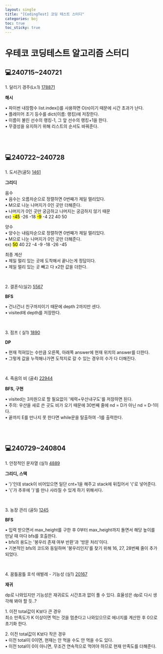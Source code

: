 ```yaml
---
layout: single
title: "[CodingTest] 코딩 테스트 스터디"
categories: boj
toc: true
toc_sticky: true
---
```


# 우테코 코딩테스트 알고리즘 스터디

## 💻240715~240721

1\. 달리기 경주(Lv.1)
[178871](https://school.programmers.co.kr/learn/courses/30/lessons/178871)

<div class="blue-box">
  <b>해시</b>   
  <p>
    <div>• 파이썬 내장함수 list.index()를 사용하면 O(n)이기 때문에 시간 초과가 난다.</div>
    <div>• 플레이어 초기 등수를 dict{이름: 랭킹}에 저장한다.</div>
    <div>• 이름이 불린 선수의 랭킹-1, 그 앞 선수의 랭킹+1을 한다.</div>
    <div>• 무결성을 유지하기 위해 리스트의 순서도 바꿔준다.</div>

  </p>
</div>

<script src="https://gist.github.com/chlwlstlf/9e388306c2d9608f91d4a92adff74c4a.js"></script>

<br>
<br>

## 💻240722~240728

1\. 도서관(골5)
[1461](https://www.acmicpc.net/problem/1461)

<div class="blue-box">
  <b>그리디</b>
  <p>
    <div>음수</div>
    <div>• 음수는 오름차순으로 정렬하면 0번째가 제일 멀리있다.</div>
    <div>• M으로 나눈 나머지가 0인 곳만 더해준다.</div>
    <div>• 나머지가 0인 곳만 궁금하고 나머지는 궁금하지 않기 때문</div>
    <div>ex)
      <mark class="yellow">-45</mark> -26 -18
      <mark class="yellow">-9</mark> -4 22 40 50
    </div>

  </p>
  <p>
    <div>양수</div>
    <div>• 양수는 내림차순으로 정렬하면 0번째가 제일 멀리있다.</div>
    <div>• M으로 나눈 나머지가 0인 곳만 더해준다.</div>
    <div>ex)
      <mark class="yellow">50</mark> 40 22 -4 -9 -18 -26 -45
    </div>
  </p>
  <p>
    <div>최종 계산</div>
    <div>• 제일 멀리 있는 곳에 도착해서 끝나는게 정답이다.</div>
    <div>• 제일 멀리 있는 곳 빼고 다 x2한 값을 더한다.</div>
  </p>
</div>

<script src="https://gist.github.com/chlwlstlf/1f161e4e0f07a35c43ced1ec45be23a8.js"></script>

<br>

2\. 결혼식(실2)
[5567](https://www.acmicpc.net/problem/5567)

<div class="blue-box">
  <b>BFS</b>   
  <p>
    <div>• 건너건너 친구까지이기 때문에 depth 2까지만 센다.</div>
    <div>• visited에 depth를 저장한다.</div>
  </p>
</div>

<script src="https://gist.github.com/chlwlstlf/70543e08364ed1447c5b52fddd42f480.js"></script>

<br>

3\. 점프 ( 실1)
[1890](https://www.acmicpc.net/problem/1890)

<div class="blue-box">
  <b>DP</b>   
  <p>
    <div>• 현재 적혀있는 수만큼 오른쪽, 아래쪽 answer에 현재 위치의 answer를 더한다.</div>
    <div>• 그렇게 값을 누적해나가면 도착지로 갈 수 있는 경우의 수가 다 더해진다.</div>
  </p>
</div>

<script src="https://gist.github.com/chlwlstlf/85099da31cfa01d10e7b6db9307990a2.js"></script>

<br>

4\. 죽음의 비 (골4)
[22944](https://www.acmicpc.net/problem/22944)

<div class="blue-box">
  <b>BFS, 구현</b>   
  <p>
    <div>• visited는 3차원으로 할 필요없이 '체력+우산내구도'를 저장하면 된다.</div>
    <div>• 주의: 우산을 새로 쓴 곳도 비가 오기 때문에 30번째 줄에 nd = D가 아닌 nd = D-1이다.</div>
    <div>• 끝까지 E를 만나지 못 한다면 while문을 탈출하여 -1를 출력한다.</div>
  </p>
</div>

<script src="https://gist.github.com/chlwlstlf/01aa7980633eba48ffa3e06908f16b26.js"></script>

<br>
<br>

## 💻240729~240804

1\. 안정적인 문자열 (실1)
[4889](https://www.acmicpc.net/problem/4889)

<div class="blue-box">
  <b>그리디, 스택</b>   
  <p>
    <div>• '}'인데 stack이 비어있으면 일단 cnt+1을 해주고 stack에 뒤집어서 '{'로 넣어준다.</div>
    <div>• '{'가 추후에 '}'를 만나 사라질 수 있게 하기 위해서다.</div>
  </p>
</div>

<script src="https://gist.github.com/chlwlstlf/249feac8fb8bcc9ee3d2f0994b70a538.js"></script>

<br>

3\. 농장 관리 (골5)
[1245](https://www.acmicpc.net/problem/1245)

<div class="blue-box">
  <b>BFS</b>   
  <p>
    <div>• 입력 받으면서 max_height를 구한 후 0부터 max_height까지 돌면서 해당 높이를 만날 때 마다 bfs를 호출한다.</div>
    <div>• bfs의 용도는 '봉우리 존재 여부 반환'과 '방문 처리'이다.</div>
    <div>• 기본적인 bfs의 코드와 동일하며 '봉우리인지'를 찾기 위해 16, 27, 28번째 줄이 추가되었다.</div>
  </p>
</div>

<script src="https://gist.github.com/chlwlstlf/45724d4ecaa71408559de0da67fb5c7b.js"></script>

<br>

4\. 꿈틀꿈틀 호석 애벌레 - 기능성 (실1)
[20167](https://www.acmicpc.net/problem/20167)

<div class="blue-box">
  <b>재귀</b>   
  <p>
    <div>dp로 나와있지만 기능성은 재귀로도 시간초과 없이 풀 수 있다. 효율성은 dp로 다시 생각해 봐야 할 듯..?</div>
  </p>
  <p>
    <div>1. 이전 total값이 K보다 큰 경우</div>
    <div>최소 만족도가 K 이상이면 먹는 것을 멈춘다고 나와있으므로 에너지를 계산한 후 0으로 초기화 한다.</div>
  </p>
  <p>
    <div>2. 이전 total값이 K보다 작은 경우</div>
    <div>• 이전 total이 0이면, 현재는 안 먹을 수도 안 먹을 수도 있다.</div>
    <div>• 이전 total이 0이 아니면, 무조건 연속적으로 먹어야 하므로 현재 만족도를 더해준다.</div>
  </p>
</div>

<script src="https://gist.github.com/chlwlstlf/8864838dd9ca409816dacaa086fdbeae.js"></script>
